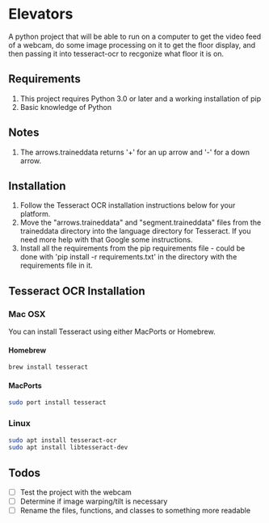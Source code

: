 # Elevators

A python project that will be able to run on a computer to get the video feed of a webcam, do some image processing on it to get the floor display, and then passing it into tesseract-ocr to recgonize what floor it is on.

## Requirements

1. This project requires Python 3.0 or later and a working installation of pip
2. Basic knowledge of Python

## Notes

1. The arrows.traineddata returns '+' for an up arrow and '-' for a down arrow.

## Installation

1. Follow the Tesseract OCR installation instructions below for your platform.
2. Move the "arrows.traineddata" and "segment.traineddata" files from the traineddata directory into the language directory for Tesseract. If you need more help with that Google some instructions.
3. Install all the requirements from the pip requirements file - could be done with 'pip install -r requirements.txt' in the directory with the requirements file in it.

## Tesseract OCR Installation

### Mac OSX

You can install Tesseract using either MacPorts or Homebrew.

#### Homebrew

```bash
brew install tesseract
```

#### MacPorts

```bash
sudo port install tesseract
```

### Linux

```bash
sudo apt install tesseract-ocr
sudo apt install libtesseract-dev
```

## Todos

- [ ] Test the project with the webcam
- [ ] Determine if image warping/tilt is necessary
- [ ] Rename the files, functions, and classes to something more readable
